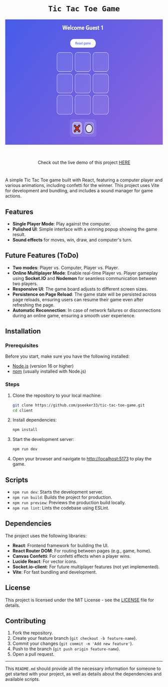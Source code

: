 
# <h1 align=center> **`Tic Tac Toe Game`** </h1>

<p align="center">
    <img src="./client/public/img/portrait.png"  height=400>
    
</p>
<!--
Read this in [Spanish](README-es.md) / Lee este archivo en [español](README-es.md)  
-->

<br>

<p align="center">
  Check out the live demo of this project  
  <a href="https://tic-tac-toe-game-eight-gold.vercel.app">HERE</a>
</p>

# 

A simple Tic Tac Toe game built with React, featuring a computer player and various animations, including confetti for the winner. This project uses Vite for development and bundling, and includes a sound manager for game actions.



## Features

- **Single Player Mode**: Play against the computer.
- **Pulished UI**: Simple interface with a winning popup showing the game result.
- **Sound effects** for moves, win, draw, and computer's turn.

## Future Features (ToDo)

- **Two modes**: Player vs. Computer, Player vs. Player.
- **Online Multiplayer Mode**: Enable real-time Player vs. Player gameplay using **Socket.IO** and **Nodemon** for seamless communication between two players.
- **Responsive UI**: The game board adjusts to different screen sizes.
- **Persistence on Page Reload**: The game state will be persisted across page reloads, ensuring users can resume their game even after refreshing the page.
- **Automatic Reconnection**: In case of network failures or disconnections during an online game, ensuring a smooth user experience.

## Installation

### Prerequisites

Before you start, make sure you have the following installed:

- [Node.js](https://nodejs.org/) (version 16 or higher)
- [npm](https://www.npmjs.com/) (usually installed with Node.js)

### Steps

1. Clone the repository to your local machine:

   ```bash
   git clone https://github.com/pseeker33/tic-tac-toe-game.git
   cd client
   ```
   
2. Install dependencies:

   ```bash
   npm install
   ```

3. Start the development server:

   ```bash
   npm run dev
   ```

4. Open your browser and navigate to [http://localhost:5173](http://localhost:5173) to play the game.

## Scripts

- `npm run dev`: Starts the development server.
- `npm run build`: Builds the project for production.
- `npm run preview`: Previews the production build locally.
- `npm run lint`: Lints the codebase using ESLint.

## Dependencies

The project uses the following libraries:

- **React**: Frontend framework for building the UI.
- **React Router DOM**: For routing between pages (e.g., game, home).
- **Canvas Confetti**: For confetti effects when a player wins.
- **Lucide React**: For vector icons.
- **Socket.io-client**: For future multiplayer features (not yet implemented).
- **Vite**: For fast bundling and development.

## License

This project is licensed under the MIT License - see the [LICENSE](LICENSE) file for details.

## Contributing

1. Fork the repository.
2. Create your feature branch (`git checkout -b feature-name`).
3. Commit your changes (`git commit -m 'Add new feature'`).
4. Push to the branch (`git push origin feature-name`).
5. Open a pull request.

---

This `README.md` should provide all the necessary information for someone to get started with your project, as well as details about the dependencies and available scripts.